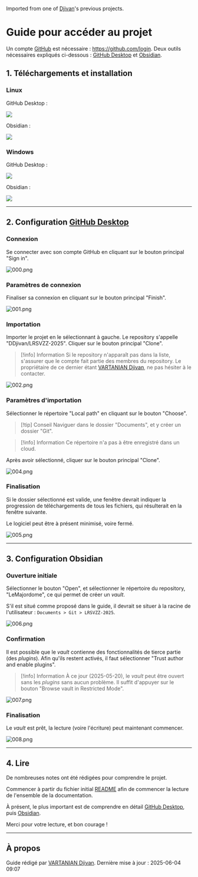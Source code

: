 Imported from one of [Djivan](../People/VARTANIAN%20Djivan.md)'s previous projects. 

# Guide pour accéder au projet 
Un compte [GitHub](GitHub.md) est nécessaire : https://github.com/login. 
Deux outils nécessaires expliqués ci-dessous : [GitHub Desktop](GitHub%20Desktop.md) et [Obsidian](Obsidian.md). 

## 1. Téléchargements et installation 
### Linux 
GitHub Desktop : 

![](GitHub%20Desktop.md#^Linux) 

Obsidian : 

![](Obsidian.md#^Linux) 
### Windows 
GitHub Desktop : 

![](GitHub%20Desktop.md#^Windows) 

Obsidian : 

![](Obsidian.md#^Windows) 

---
<div style="page-break-after: always;"></div>

## 2. Configuration [GitHub Desktop](GitHub%20Desktop.md) 
### Connexion 
Se connecter avec son compte GitHub en cliquant sur le bouton principal "Sign in". 

![000.png](screenshots/000.png)

<div style="page-break-after: always;"></div>

### Paramètres de connexion 
Finaliser sa connexion en cliquant sur le bouton principal "Finish". 

![001.png](screenshots/001.png) 

<div style="page-break-after: always;"></div>

### Importation 
Importer le projet en le sélectionnant à gauche. 
Le repository s'appelle "DDjivan/LRSVZZ-2025". 
Cliquer sur le bouton principal "Clone". 

> [!info] Information
> Si le repository n'apparaît pas dans la liste, s'assurer que le compte fait partie des membres du repository. Le propriétaire de ce dernier étant [VARTANIAN Djivan](../People/VARTANIAN%20Djivan.md), ne pas hésiter à le contacter.

![002.png](screenshots/002.png) 
<div style="page-break-after: always;"></div>

### Paramètres d'importation  
Sélectionner le répertoire "Local path" en cliquant sur le bouton "Choose". 

> [!tip] Conseil 
> Naviguer dans le dossier "Documents", et y créer un dossier "Git". 

> [!info] Information
> Ce répertoire n'a pas à être enregistré dans un cloud. 
 
Après avoir sélectionné, cliquer sur le bouton principal "Clone". 

![004.png](screenshots/004.png)
<div style="page-break-after: always;"></div>

### Finalisation 
Si le dossier sélectionné est valide, une fenêtre devrait indiquer la progression de téléchargements de tous les fichiers, qui résulterait en la fenêtre suivante. 

Le logiciel peut être à présent minimisé, voire fermé. 

![005.png](screenshots/005.png) 

---
<div style="page-break-after: always;"></div>

## 3. Configuration Obsidian 
### Ouverture initiale 
Sélectionner le bouton "Open", et sélectionner le répertoire du repository, "LeMajordome", ce qui permet de créer un *vault*. 

S'il est situé comme proposé dans le guide, il devrait se situer à la racine de l'utilisateur : `Documents > Git > LRSVZZ-2025`. 

![006.png](screenshots/006.png)
<div style="page-break-after: always;"></div>

### Confirmation  
Il est possible que le *vault* contienne des fonctionnalités de tierce partie (des *plugins*). 
Afin qu'ils restent activés, il faut sélectionner "Trust author and enable plugins". 

> [!info] Information 
> À ce jour (2025-05-20), le *vault* peut être ouvert sans les *plugins* sans aucun problème. Il suffit d'appuyer sur le bouton "Browse vault in Restricted Mode". 

![007.png](screenshots/007.png) 
<div style="page-break-after: always;"></div>

### Finalisation 
Le *vault* est prêt, la lecture (voire l'écriture) peut maintenant commencer. 

![008.png](screenshots/008.png) 

---
<div style="page-break-after: always;"></div>

## 4. Lire 
De nombreuses notes ont été rédigées pour comprendre le projet. 

Commencer à partir du fichier initial [README](../../README.md) afin de commencer la lecture de l'ensemble de la documentation. 

À présent, le plus important est de comprendre en détail [GitHub Desktop](GitHub%20Desktop.md), puis [Obsidian](Obsidian.md). 

Merci pour votre lecture, et bon courage ! 

---

## À propos 
Guide rédigé par [VARTANIAN Djivan](../People/VARTANIAN%20Djivan.md). 
Dernière mise à jour : 2025-06-04 09:07 


